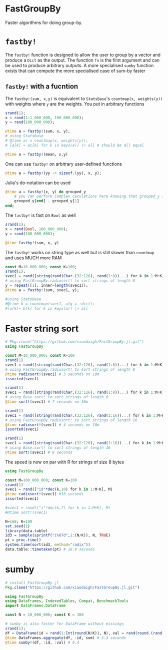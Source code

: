 # FastGroupBy

Faster algorithms for doing group-by.

# `fastby!`
The `fastby!` function is designed to allow the user to group by a vector and produce 
a `Dict` as the output. The function `fn` is the first argument and can be used to produce arbitrary outputs. A more specialised `sumby` function exists that can compute the more specialised case of sum-by faster

## `fastby!` with a fucntion
The `fastby!(sum, x,y)` is equivalent to `StatsBase`'s `countmap(x, weights(y))` with weights where `y` are the weights. You put in arbitrary functions
```julia
srand(1);
x = rand(1:1_000_000, 100_000_000);
y = rand(100_000_000);

@time a = fastby!(sum, x, y);
# using StatsBase
# @time ac = countmap(x, weights(y));
# [a[k] ≈ ac[k] for k in keys(a)] |> all # should be all equal

@time a = fastby!(mean, x,y)
```

One can use `fastby!` on arbitrary user-defined functions 
```julia
@time a = fastby!(yy -> sizeof.(yy), x, y);
```

Julia's do-notation can be used
```julia
@time a = fastby!(x, y) do grouped_y
    # you can perform complex caculations here knowing that grouped_y is y grouped by x
    grouped_y[end] - grouped_y[1]
end;
```

The `fastby!` is fast on `Bool` as well
```julia
srand(1);
x = rand(Bool, 100_000_000);
y = rand(100_000_000);

@time fastby!(sum, x, y)
```

The `fastby!` works on string type as well but is still slower than `countmap` and uses MUCH more RAM
```julia
const M=10_000_000; const K=100;
srand(1);
svec1 = rand([string(rand(Char.(32:126), rand(1:8))...) for k in 1:M÷K], M);
# using FastGroupBy.radixsort! to sort strings of length 8
y = repeat([1], inner=length(svec1));
@time a = fastby!(sum, svec1, y);

#using StatsBase
#@time b = countmap(svec1, alg = :dict);
#[a[k]≈ b[k] for k in keys(a)] |> all
```


# Faster string sort
```julia
# Pkg.clone("https://github.com/xiaodaigh/FastGroupBy.jl.git")
using FastGroupBy

const M=10_000_000; const K=100
srand(1)
svec1 = rand([string(rand(Char.(32:126), rand(1:8))...) for k in 1:M÷K], M)
# using FastGroupBy.radixsort! to sort strings of length 8
@time radixsort!(svec1) # 3 seconds on 10m
issorted(svec1)

srand(1)
svec1 = rand([string(rand(Char.(32:126), rand(1:8))...) for k in 1:M÷K], M)
# using Base.sort! to sort strings of length 8
@time sort!(svec1) # 7 seconds on 10m

srand(1)
svec1 = rand([string(rand(Char.(32:126), rand(1:16))...) for k in 1:M÷K], M)
# using FastGroupBy.radixsort! to sort strings of length 16
@time radixsort!(svec1) # 4 seconds on 10m
issorted(svec1)

srand(1)
svec1 = rand([string(rand(Char.(32:126), rand(1:16))...) for k in 1:M÷K], M)
# using Base.sort! to sort strings of length 16
@time sort!(svec1) # 8 seconds

```

The speed is now on par with R for strings of size 8 bytes
```julia
using FastGroupBy

const M=100_000_000; const K=100
srand(1)
svec1 = rand(["id"*dec(k,10) for k in 1:M÷K], M)
@time radixsort!(svec1) #18 seconds
issorted(svec1)

#svec1 = rand(["i"*dec(k,7) for k in 1:M÷K], M)
#@time sort!(svec1)
```

```r
N=1e8; K=100
set.seed(1)
library(data.table)
id3 = sample(sprintf("i%07d",1:(N/K)), N, TRUE)
pt = proc.time()
system.time(sort(id3, method="radix"))
data.table::timetaken(pt) # 18.9 seconds
```

# sumby
```julia
# install FastGroupBy.jl
Pkg.clone("https://github.com/xiaodaigh/FastGroupBy.jl.git")

using FastGroupBy
using DataFrames, IndexedTables, Compat, BenchmarkTools
import DataFrames.DataFrame

const N = 10_000_000; const K = 100

# sumby is also faster for DataFrame without missings
srand(1);
df = DataFrame(id = rand(1:Int(round(N/K)), N), val = rand(round.(rand(K)*100,4), N));
@time DataFrames.aggregate(df, :id, sum) # 3.3 seconds
@time sumby!(df, :id, :val) # 0.4
```
